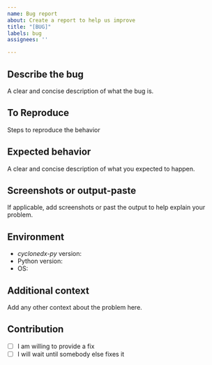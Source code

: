 ```yaml
---
name: Bug report
about: Create a report to help us improve
title: "[BUG]"
labels: bug
assignees: ''

---
```


## Describe the bug

A clear and concise description of what the bug is.

## To Reproduce

Steps to reproduce the behavior

## Expected behavior

A clear and concise description of what you expected to happen.

## Screenshots or output-paste

If applicable, add screenshots or past the output to help explain your problem.

## Environment

- _cyclonedx-py_ version: <!-- e.g. `v3.2.0`. get via `cyclonedx-py --version` -->
- Python version: <!-- get via `python --version` -->
- OS: <!-- e.g. windows 11, ubuntu linux, ... -->

## Additional context

Add any other context about the problem here.

## Contribution 

<!-- please choos eone by putting an `x` in the box `[ ]` -->
- [ ] I am willing to provide a fix
- [ ] I will wait until somebody else fixes it
